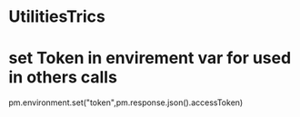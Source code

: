 # UtilitiesTrics

# set Token in envirement var for used in others calls

pm.environment.set("token",pm.response.json().accessToken)

